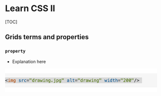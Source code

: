 # Learn CSS II

[TOC]

## Grids terms and properties

### `property`
- Explanation here

<img src="example.png" alt="drawing" width="500"/>

